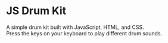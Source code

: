 # JS Drum Kit

A simple drum kit built with JavaScript, HTML, and CSS.  
Press the keys on your keyboard to play different drum sounds.
